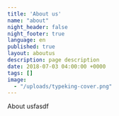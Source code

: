 ```yaml
---
title: 'About us'
name: "about"
night_header: false
night_footer: true
language: en
published: true
layout: aboutus
description: page description
date: 2018-07-03 04:00:00 +0000
tags: []
image: 
  - "/uploads/typeking-cover.png"
--- 
```

About usfasdf